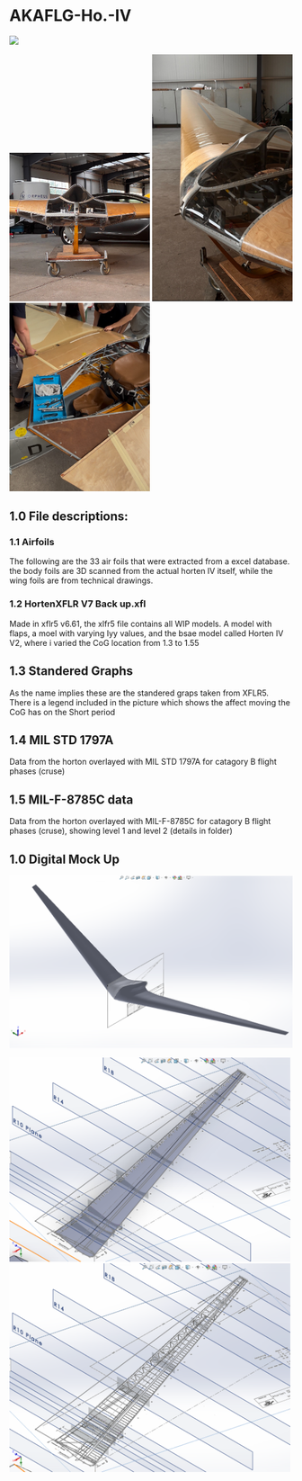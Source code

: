 # AKAFLG-Ho.-IV

<p float="left">
  <img src="images/fun1.png" width="400" />
</p>

<p float="left">
  <img src="images/1.png" width="250" />
  <img src="images/2.png" width="250" />
  <img src="images/3.png" width="250" />
</p>


## 1.0 File descriptions:

### 1.1 Airfoils
The following are the 33 air foils that were extracted from a excel database. the body foils are 3D scanned from the actual horten IV itself, while the wing foils are from technical drawings.

### 1.2 HortenXFLR V7 Back up.xfl
Made in xflr5 v6.61, the xlfr5 file contains all WIP models. A model with flaps, a moel with varying Iyy values, and the bsae model called Horten IV V2, where i varied the CoG location from 1.3 to 1.55

## 1.3 Standered Graphs
As the name implies these are the standered graps taken from XFLR5. There is a legend included in the picture which shows the affect moving the CoG has on the Short period

## 1.4 MIL STD 1797A
Data from the horton overlayed with MIL STD 1797A for catagory B flight phases (cruse)

## 1.5 MIL-F-8785C data
Data from the horton overlayed with MIL-F-8785C for catagory B flight phases (cruse), showing level 1 and level 2 (details in folder)

## 1.0 Digital Mock Up
![](images/whole.png)
<p float="left">
  <img src="images/loft1.png" width="500" />
  <img src="images/loft2.png" width="500" />
</p>



